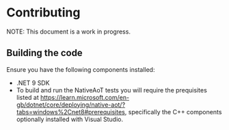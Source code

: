 # Contributing

NOTE: This document is a work in progress.

## Building the code

Ensure you have the following components installed:

- .NET 9 SDK
- To build and run the NativeAoT tests you will require the prequisites listed at https://learn.microsoft.com/en-gb/dotnet/core/deploying/native-aot/?tabs=windows%2Cnet8#prerequisites, specifically the C++ components optionally installed with Visual Studio.